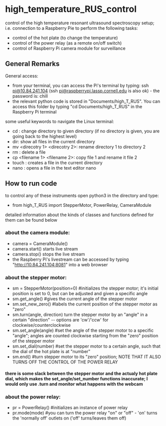 # high_temperature_RUS_control
control of the high temperature resonant ultrasound spectroscopy setup;
i.e. connection to a Raspberry Pie to perform the following tasks:
  - control of the hot plate (to change the temperature)
  - control of the power relay (as a remote on/off switch)
  - control of Raspberry Pi camera module for surveillance


## General Remarks

General access:
  - from your terminal, you can access the Pi's terminal by typing: ssh pi@10.84.241.104 (ssh pi@raspberrypi.lassp.cornell.edu is also ok) - the password is: chill
  - the relevant python code is stored in "Documents/high_T_RUS". You can access this folder by typing "cd Documents/high_T_RUS" in the Raspberry Pi terminal

some useful keywords to navigate the Linux terminal:
  - cd <directory>: change directory to given directory (if no directory is given, you are going back to the highest level)
  - dir: show all files in the current directory
  - mv <direcotry 1> <direcotry 2>: rename directory 1 to directory 2
  - rm <filename>: delete a file
  - cp <filename 1> <filename 2>: copy file 1 and rename it file 2
  - touch <filename>: creates a file in the current directory
  - nano <filename>: opens a file in the text editor nano
 

## How to run code

to control any of these instruments open python3 in the directory and type:
  - from high_T_RUS import StepperMotor, PowerRelay, CameraModule

detailed information about the kinds of classes and functions defined for them can be found below

### about the camera module:
  - camera = CameraModule()
  - camera.start() starts live stream
  - camera.stop() stops the live stream
  - the Raspberry Pi's livestream can be accessed by typing "http://10.84.241.104:8081" into a web browser


### about the stepper motor:
  - sm = StepperMotor(position=0) #initializes the stepper motor; it's initial position 
  is set to 0, but can be adjusted and given a specific angle
  - sm.get_angle() #gives the current angle of the stepper motor
  - sm.set_new_zero() #labels the current position of the stepper motor as "zero"
  - sm.turn(angle, direction) turn the stepper motor by an "angle" in a certain "direction"  -- options are 'cw'/'ccw' for clockwise/counterclockwise
  - sm.set_angle(angle) #set the angle of the stepper motor to a specific "angle";
  angles are counted clockwise starting from the "zero" position of the stepper motor
  - sm.set_dial(number) #set the stepper motor to a certain angle, such that the dial of the hot plate is at "number"
  - sm.end() #turn stepper motor to its "zero" position; NOTE THAT IT ALSO TURNS OFF THE CONTROL OF THE POWER RELAY
  #### there is some slack between the stepper motor and the actualy hot plate dial, which makes the set_angle/set_number functions inaccurate; I would only use .turn and monitor what happens with the webcam
  
### about the power relay:
  - pr = PowerRelay() #initializes an instance of power relay
  - pr.mode(mode) #you can turn the power relay "on" or "off" - 'on' turns the 'normally off' outlets on ('off' turns/leaves them off)
  

